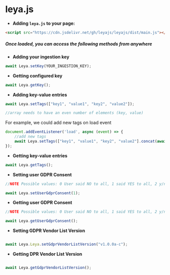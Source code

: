 # leya.js

* **Adding `leya.js` to your page:**

```html
<script src="https://cdn.jsdelivr.net/gh/leyajs/leyajs/dist/main.js"></script>
```

##### Once loaded, you can access the following methods from anywhere

* **Adding your ingestion key**

```javascript
await Leya.setKey(YOUR_INGESTION_KEY);
```

* **Getting configured key**

```javascript
await Leya.getKey();
```

* **Adding key-value entries**

```javascript
await Leya.setTags(["key1", "value1", "key2", "value2"]);

//array needs to have an even number of elements (key, value)

```

For example, we could add new tags on load event
 
```javascript
document.addEventListener('load', async (event) => {
    //add new tags 
    await Leya.setTags(["key1", "value1", "key2", "value2"].concat(await Leya.getTags()));
});
```

* **Getting key-value entries**

```javascript
await Leya.getTags();
```

* **Setting user GDPR Consent**

```javascript
//NOTE Possible values: 0 User said NO to all, 1 said YES to all, 2 y/n to some, 3 unknown

await Leya.setUserGdprConsent(1); 

```

* **Getting user GDPR Consent**

```javascript
//NOTE Possible values: 0 User said NO to all, 1 said YES to all, 2 y/n to some, 3 unknown

await Leya.getUserGdprConsent(); 

```

* **Setting GDPR Vendor List Version**

```javascript

await Leya.Leya.setGdprVendorListVersion("v1.0.0a-c"); 

```

* **Getting DPR Vendor List Version**

```javascript

await Leya.getGdprVendorListVersion(); 

```